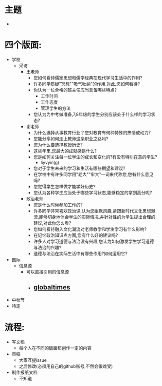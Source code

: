 # 主题
- 
# 四个版面:  
- 学校
    - 采访
        - 王老师
            - 您如何看待儒家思想和儒学经典在现代学习生活中的作用?
            - 许多同学质疑"冥想""吸气吐纳"的作用,对此,您如何看待?
            - 你认为一位合格的班主任应当具备哪些特点?
                - 工作时间
                - 工作态度
                - 管理学生的方法
            - 您认为为中考做准备,7,8年级的学生分别应该处于什么样的学习状态?
        - 谢老师
            - 为什么选择从事教育行业？您对教育有何种特殊的热情或动力?
            - 您能分享如何走上教师这条职业之路吗?
            - 您为什么要选择教授历史?
            - 这些年里,您最大的成就感是什么?
            - 您是如何关注每一位学生的成长和变化的?有没有特别在意的学生?
                - liyvyin(g)
            - 您对于学生未来的学习和生活有哪些期望和建议?
            - 在学校中有许多同学用"老大""牢大"一词来代称您,您有什么意见吗?
            - 您觉得学生怎样做才能学好历史?
            - 您认为各种学生应当处于哪些学习状态,能够稳定的拿到高分呢?
        - 政治老师
            - 您是什么时候参加工作的?
            - 许多同学非常喜欢政治课,认为您幽默风趣,紧跟新时代文化思想潮流,能够切身地体会学生的实际情况,并针对性的为学生提出合理的建议,对此你怎么看?
            - 您如何看待融入文化潮流对老师教学和学生学习有什么影响?
            - 在记忆政治知识点方面,您有什么好的建议吗?
            - 许多人对学习道德与法治没有兴趣,您认为如何激发学生学习道德与法治的兴趣?
            - 道德与法治在实际生活中有哪些作用?如何运用它?
- 国际
    - 信息源
        - 可以直接引用的信息源
            - [globaltimes](www.globaltimes.cn)
                - 
- 中秋节
- 待定
# 流程:  
- 写文稿
    - 每个人在不同的版面都创作一定的内容
- 审稿
    - 大家互提issue
    - 之后修改(必须用自己的github账号,不然会很难受)
- 制作报纸文档
    - 不知道
